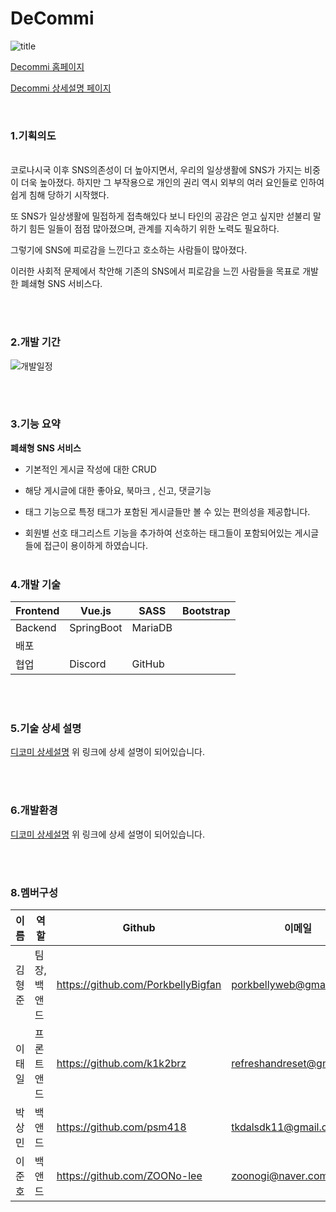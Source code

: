

# DeCommi

![title](https://user-images.githubusercontent.com/102857959/194991265-d3ffa7c8-3347-48d5-be27-325cf2396152.jpg)

[Decommi 홈페이지]()


[Decommi 상세설명 페이지](decommi.notion.site)

<br/>  
  

### 1.기획의도
<br/>
코로나시국 이후 SNS의존성이 더 높아지면서, 우리의 일상생활에 SNS가 가지는 비중이 더욱 높아졌다. 하지만 그 부작용으로 개인의 권리 역시 외부의 여러 요인들로 인하여 쉽게 침해 당하기 시작했다.

또 SNS가 일상생활에 밀접하게 접촉해있다 보니 타인의 공감은 얻고 싶지만 섣불리 말하기 힘든 일들이 점점 많아졌으며, 관계를 지속하기 위한 노력도 필요하다.

그렇기에 SNS에 피로감을 느낀다고 호소하는 사람들이 많아졌다.

이러한 사회적 문제에서 착안해 기존의 SNS에서 피로감을 느낀 사람들을 목표로 개발한 폐쇄형 SNS 서비스다.


 <br/><br/> 
    

### 2.개발 기간

![개발일정](https://user-images.githubusercontent.com/102857959/194991254-a464eea8-732a-4487-a23f-3a5a0c1fd67a.jpg)


<br/><br/>

### 3.기능 요약

**폐쇄형 SNS 서비스**

- 기본적인 게시글 작성에 대한 CRUD

- 해당 게시글에 대한 좋아요, 북마크 , 신고, 댓글기능

- 태그 기능으로 특정 태그가 포함된 게시글들만 볼 수 있는 편의성을 제공합니다.

- 회원별 선호 태그리스트 기능을 추가하여 선호하는 태그들이 포함되어있는 게시글들에 접근이 용이하게 하였습니다.
<br/><br/>
  

  
### 4.개발 기술

| Frontend | Vue.js | SASS | Bootstrap | 
| --- | --- | --- | --- |
| Backend | SpringBoot | MariaDB |  |  
| 배포 |  |  |  | 
| 협업 | Discord | GitHub |   | 

  
 <br/><br/> 

### 5.기술 상세 설명
[디코미 상세설명](decommi.notion.site)
위 링크에 상세 설명이 되어있습니다.
  
<br/><br/>  

### 6.개발환경
[디코미 상세설명](decommi.notion.site)
위 링크에 상세 설명이 되어있습니다.

<br/><br/>  
  

### 8.멤버구성

| 이름 | 역할 | Github | 이메일 |
| --- | --- | --- | --- |
| 김형준 | 팀장,백앤드 | https://github.com/PorkbellyBigfan | porkbellyweb@gmail.com
| 이태일 | 프론트앤드 | https://github.com/k1k2brz | refreshandreset@gmail.com
| 박상민 | 백앤드 | https://github.com/psm418 | tkdalsdk11@gmail.com
| 이준호 | 백앤드 | https://github.com/ZOONo-lee | zoonogi@naver.com 


  
